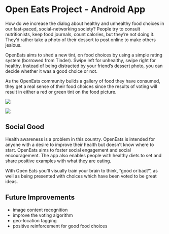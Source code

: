 Open Eats Project - Android App
===============================

How do we increase the dialog about healthy and unhealthy food choices in our fast-paced, social-networking society?  People try to consult nutritionists, keep food journals, count calories, but they’re not doing it.  They’d rather take a photo of their dessert to post online to make others jealous.

OpenEats aims to shed a new tint, on food choices by using a simple rating system (borrowed from Tinder). Swipe left for unhealthy, swipe right for healthy.  Instead of being distracted by your friend’s dessert photo, you can decide whether it was a good choice or not.

As the OpenEats community builds a gallery of food they have consumed, they get a real sense of their food choices since the results of voting will result in either a red or green tint on the food picture.

![](https://raw.githubusercontent.com/openeats/app/master/static/workflow-sheet.jpg)

![](https://raw.githubusercontent.com/openeats/app/master/static/profiles.jpg)

Social Good
-----------
Health awareness is a problem in this country. OpenEats is intended for anyone with a desire to improve their health but doesn’t know where to start. OpenEats aims to foster social engagement and social encouragement. The app also enables people with healthy diets to set and share positive examples with what they are eating. 

With Open Eats you’ll visually train your brain to think, “good or bad?”, as well as being presented with choices which have been voted to be great ideas.

Future Improvements
-------------------
* image content recognition
* improve the voting algorithm
* geo-location tagging
* positive reinforcement for good food choices
